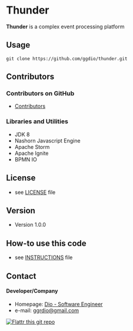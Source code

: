 Thunder
======
**Thunder** is a complex event processing platform

## Usage
```
git clone https://github.com/ggdio/thunder.git
```

## Contributors

### Contributors on GitHub
* [Contributors](https://github.com/ggdio/thunder/graphs/contributors)

### Libraries and Utilities
* JDK 8
* Nashorn Javascript Engine
* Apache Storm
* Apache Ignite
* BPMN IO

## License 
* see [LICENSE](https://github.com/ggdio/thunder/blob/master/LICENSE.md) file

## Version 
* Version 1.0.0

## How-to use this code
* see [INSTRUCTIONS](https://github.com/ggdio/thunder/blob/master/INSTRUCTIONS.md) file

## Contact
#### Developer/Company
* Homepage: [Dio - Software Engineer](http://guilhermedio.com)
* e-mail: ggrdio@gmail.com

[![Flattr this git repo](http://api.flattr.com/button/flattr-badge-large.png)](https://flattr.com/submit/auto?user_id=ggdio&url=https://github.com/ggdio/thunder&title=Thunder%20CEP&language=&tags=github&category=software) 
